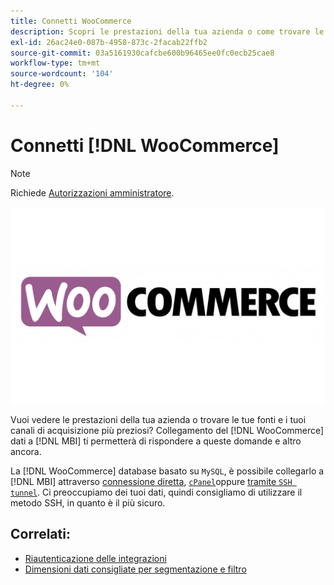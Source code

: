 ```yaml
---
title: Connetti WooCommerce
description: Scopri le prestazioni della tua azienda o come trovare le fonti e i canali di acquisizione più importanti.
exl-id: 26ac24e0-087b-4958-873c-2facab22ffb2
source-git-commit: 03a5161930cafcbe600b96465ee0fc0ecb25cae8
workflow-type: tm+mt
source-wordcount: '104'
ht-degree: 0%

---
```


# Connetti [!DNL WooCommerce]

>[!NOTE]
>
>Richiede [Autorizzazioni amministratore](../../../administrator/user-management/user-management.md).

![](../../../assets/WooCommerce-Logo.jpg)

Vuoi vedere le prestazioni della tua azienda o trovare le tue fonti e i tuoi canali di acquisizione più preziosi? Collegamento del [!DNL WooCommerce] dati a [!DNL MBI] ti permetterà di rispondere a queste domande e altro ancora.

La [!DNL WooCommerce] database basato su `MySQL`, è possibile collegarlo a [!DNL MBI] attraverso [connessione diretta](../integrations/mysql-via-a-direct-connection.md), [`cPanel`](../integrations/mysql-via-cpanel.md)oppure [tramite `SSH tunnel`](../integrations/mysql-via-ssh-tunnel.md). Ci preoccupiamo dei tuoi dati, quindi consigliamo di utilizzare il metodo SSH, in quanto è il più sicuro.

## Correlati:

* [Riautenticazione delle integrazioni](https://support.magento.com/hc/en-us/articles/360016733151)
* [Dimensioni dati consigliate per segmentazione e filtro](../../../best-practices/segment-filter.md)
